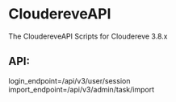 # CloudereveAPI
The CloudereveAPI Scripts for Cloudereve 3.8.x

## API:
login_endpoint=/api/v3/user/session
import_endpoint=/api/v3/admin/task/import
